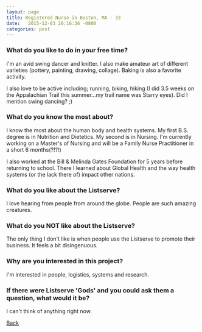 ```yaml
---
layout: page
title: Registered Nurse in Boston, MA - 33
date:   2015-12-03 20:16:36 -0800
categories: post
---
```


### What do you like to do in your free time?
<p>I'm an avid swing dancer and knitter. I also make amateur art of different varieties (pottery, painting, drawing, collage). Baking is also a favorite activity.

I also love to be active including; running, biking, hiking (I did 3.5 weeks on the Appalachian Trail this summer...my trail name was Starry eyes). Did I mention swing dancing? ;)</p>

### What do you know the most about?
<p>I know the most about the human body and health systems. My first B.S. degree is in Nutrition and Dietetics. My second is in Nursing. I'm currently working on a Master's of Nursing and will be a Family Nurse Practitioner in a short 6 months(?!?!)

I also worked at the Bill & Melinda Gates Foundation for 5 years before returning to school. There I learned about Global Health and the way health systems (or the lack there of) impact other nations. </p>

### What do you like about the Listserve?
<p>I love hearing from people from around the globe. People are such amazing creatures. </p>

### What do you NOT like about the Listserve?
<p>The only thing I don't like is when people use the Listserve to promote their business. It feels a bit disingenuous. </p>

### Why are you interested in this project?
<p>I'm interested in people, logistics, systems and research. </p>

### If there were Listserve 'Gods' and you could ask them a question, what would it be?
<p>I can't think of anything right now.</p>

[Back][1]

[1]: /responders/all